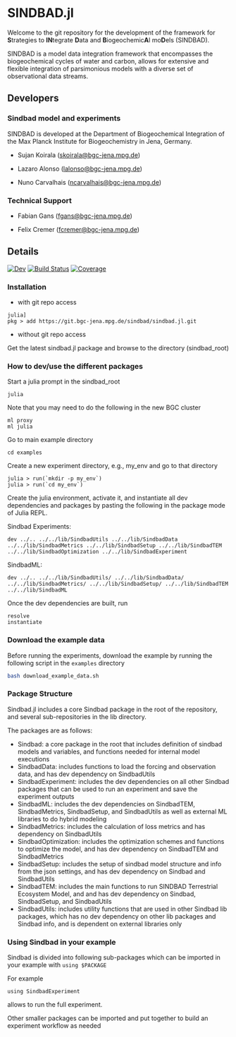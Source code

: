 # SINDBAD.jl

Welcome to the git repository for the development of the framework for **S**trategies to **IN**tegrate **D**ata and **B**iogeochemic**A**l mo**D**els (SINDBAD). 

SINDBAD is a model data integration framework that encompasses the biogeochemical cycles of water and carbon, allows for extensive and flexible integration of parsimonious models with a diverse set of observational data streams.

## Developers

### Sindbad model and experiments
SINDBAD is developed at the Department of Biogeochemical Integration of the Max Planck Institute for Biogeochemistry in Jena, Germany. 

- Sujan Koirala (<skoirala@bgc-jena.mpg.de>)

- Lazaro Alonso (<lalonso@bgc-jena.mpg.de>)

- Nuno Carvalhais (<ncarvalhais@bgc-jena.mpg.de>)

### Technical Support

- Fabian Gans (<fgans@bgc-jena.mpg.de>)

- Felix Cremer (<fcremer@bgc-jena.mpg.de>)

## Details

[![Dev](https://img.shields.io/badge/docs-dev-blue.svg)](https://git.bgc-jena.mpg.de/sindbad/sindbad.jl)
[![Build Status](https://git.bgc-jena.mpg.de/sindbad/Sindbad.jl/badges/main/pipeline.svg)](https://git.bgc-jena.mpg.de/sindbad/sindbad.jl/pipelines)
[![Coverage](https://git.bgc-jena.mpg.de/sindbad/Sindbad.jl/badges/main/coverage.svg)](https://git.bgc-jena.mpg.de/sindbad/sindbad.jl/commits/main)

### Installation

- with git repo access
```
julia]
pkg > add https://git.bgc-jena.mpg.de/sindbad/sindbad.jl.git
```

- without git repo access

Get the latest sindbad.jl package and browse to the directory (sindbad_root)

### How to dev/use the different packages

Start a julia prompt in the sindbad_root
```
julia
```
Note that you may need to do the following in the new BGC cluster

```
ml proxy
ml julia
```

Go to main example directory
```
cd examples
```

Create a new experiment directory, e.g., my_env and go to that directory

```
julia > run(`mkdir -p my_env`)
julia > run(`cd my_env`)
```

Create the julia environment, activate it, and instantiate all dev dependencies and packages by pasting the following in the package mode of Julia REPL.

Sindbad Experiments:
```
dev ../.. ../../lib/SindbadUtils ../../lib/SindbadData ../../lib/SindbadMetrics ../../lib/SindbadSetup ../../lib/SindbadTEM ../../lib/SindbadOptimization ../../lib/SindbadExperiment
```

SindbadML:
```
dev ../.. ../../lib/SindbadUtils/ ../../lib/SindbadData/ ../../lib/SindbadMetrics/ ../../lib/SindbadSetup/ ../../lib/SindbadTEM ../../lib/SindbadML
```

Once the dev dependencies are built, run
```
resolve
instantiate
```


### Download the example data

Before running the experiments, download the example by running the following script in the ````examples```` directory

````bash
bash download_example_data.sh
````

### Package Structure

Sindbad.jl includes a core Sindbad package in the root of the repository, and several sub-repositories in the lib directory.

The packages are as follows:

- Sindbad: a core package in the root that includes definition of sindbad models and variables, and functions needed for internal model executions
- SindbadData: includes functions to load the forcing and observation data, and has dev dependency on SindbadUtils
- SindbadExperiment: includes the dev dependencies on all other Sindbad packages that can be used to run an experiment and save the experiment outputs
- SindbadML: includes the dev dependencies on SindbadTEM, SindbadMetrics, SindbadSetup, and SindbadUtils as well as external ML libraries to do hybrid modeling
- SindbadMetrics: includes the calculation of loss metrics and has dependency on SindbadUtils
- SindbadOptimization: includes the optimization schemes and functions to optimize the model, and has dev dependency on SindbadTEM and SindbadMetrics
- SindbadSetup: includes the setup of sindbad model structure and info from the json settings, and has dev dependency on Sindbad and SindbadUtils
- SindbadTEM: includes the main functions to run SINDBAD Terrestrial Ecosystem Model, and and has dev dependency on Sindbad, SindbadSetup, and SindbadUtils
- SindbadUtils: includes utility functions that are used in other Sindbad lib packages, which has no dev dependency on other lib packages and Sindbad info, and is dependent on external libraries only

### Using Sindbad in your example

Sindbad is divided into following sub-packages which can be imported in your example with
```using $PACKAGE```

For example 

```using SindbadExperiment```

allows to run the full experiment.

Other smaller packages can be imported and put together to build an experiment workflow as needed
